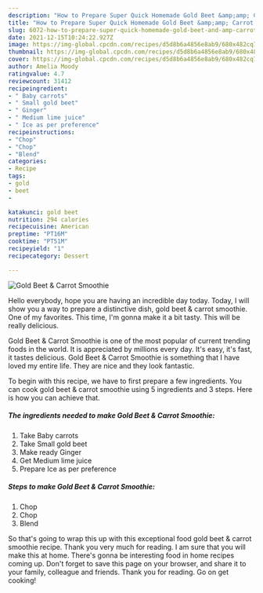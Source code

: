 ```yaml
---
description: "How to Prepare Super Quick Homemade Gold Beet &amp;amp; Carrot Smoothie"
title: "How to Prepare Super Quick Homemade Gold Beet &amp;amp; Carrot Smoothie"
slug: 6072-how-to-prepare-super-quick-homemade-gold-beet-and-amp-carrot-smoothie
date: 2021-12-15T10:24:22.927Z
image: https://img-global.cpcdn.com/recipes/d5d8b6a4856e8ab9/680x482cq70/gold-beet-carrot-smoothie-recipe-main-photo.jpg
thumbnail: https://img-global.cpcdn.com/recipes/d5d8b6a4856e8ab9/680x482cq70/gold-beet-carrot-smoothie-recipe-main-photo.jpg
cover: https://img-global.cpcdn.com/recipes/d5d8b6a4856e8ab9/680x482cq70/gold-beet-carrot-smoothie-recipe-main-photo.jpg
author: Amelia Moody
ratingvalue: 4.7
reviewcount: 31412
recipeingredient:
- " Baby carrots"
- " Small gold beet"
- " Ginger"
- " Medium lime juice"
- " Ice as per preference"
recipeinstructions:
- "Chop"
- "Chop"
- "Blend"
categories:
- Recipe
tags:
- gold
- beet
- 

katakunci: gold beet  
nutrition: 294 calories
recipecuisine: American
preptime: "PT16M"
cooktime: "PT51M"
recipeyield: "1"
recipecategory: Dessert

---
```



![Gold Beet &amp; Carrot Smoothie](https://img-global.cpcdn.com/recipes/d5d8b6a4856e8ab9/680x482cq70/gold-beet-carrot-smoothie-recipe-main-photo.jpg)

Hello everybody, hope you are having an incredible day today. Today, I will show you a way to prepare a distinctive dish, gold beet &amp; carrot smoothie. One of my favorites. This time, I'm gonna make it a bit tasty. This will be really delicious.

Gold Beet &amp; Carrot Smoothie is one of the most popular of current trending foods in the world. It is appreciated by millions every day. It's easy, it's fast, it tastes delicious. Gold Beet &amp; Carrot Smoothie is something that I have loved my entire life. They are nice and they look fantastic.




To begin with this recipe, we have to first prepare a few ingredients. You can cook gold beet &amp; carrot smoothie using 5 ingredients and 3 steps. Here is how you can achieve that.

<!--inarticleads1-->

##### The ingredients needed to make Gold Beet &amp; Carrot Smoothie:

1. Take  Baby carrots
1. Take  Small gold beet
1. Make ready  Ginger
1. Get  Medium lime juice
1. Prepare  Ice as per preference




<!--inarticleads2-->

##### Steps to make Gold Beet &amp; Carrot Smoothie:

1. Chop
1. Chop
1. Blend




So that's going to wrap this up with this exceptional food gold beet &amp; carrot smoothie recipe. Thank you very much for reading. I am sure that you will make this at home. There's gonna be interesting food in home recipes coming up. Don't forget to save this page on your browser, and share it to your family, colleague and friends. Thank you for reading. Go on get cooking!
